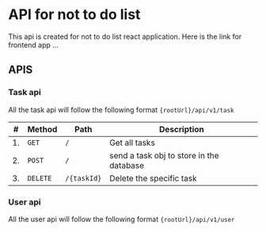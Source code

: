 # API for not to do list

This api is created for not to do list react application.
Here is the link for frontend app ...



## APIS

### Task api
All the task api will follow the following format `{rootUrl}/api/v1/task`

| # | Method | Path | Description |
| - | ------ | ---- | ----------- |
| 1.| `GET` | `/` | Get all tasks |
| 2.| `POST`|`/`| send a task obj to store in the database|
| 3.|`DELETE`|`/{taskId}`| Delete the specific task |


### User api
All the user api will follow the following format `{rootUrl}/api/v1/user`



